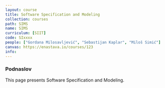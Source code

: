 ```yaml
---
layout: course
title: Software Specification and Modeling
collection: courses
path: SIMS
name: SIMS
curriculum: [SIIT]
code: SIxxxx
people: ["Gordana Milosavljević", "Sebastijan Kaplar", "Miloš Simić"]
canvas: https://enastava.io/courses/123
info:
---
```



### Podnaslov

This page presents Software Specification and Modeling.
